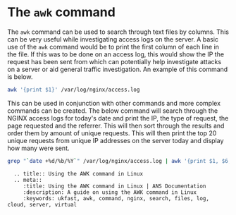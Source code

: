 # The `awk` command

The `awk` command can be used to search through text files by columns. This can be very useful while investigating access logs on the server. A basic use of the `awk` command would be to print the first column of each line in the file. If this was to be done on an access log, this would show the IP the request has been sent from which can potentially help investigate attacks on a server or aid general traffic investigation. An example of this command is below.

```bash
awk '{print $1}' /var/log/nginx/access.log
```

This can be used in conjunction with other commands and more complex commands can be created. The below command will search through the NGINX access logs for today's date and print the IP, the type of request, the page requested and the referrer. This will then sort through the results and order them by amount of unique requests. This will then print the top 20 unique requests from unique IP addresses on the server today and display how many were sent.

```bash
grep "`date +%d/%b/%Y`" /var/log/nginx/access.log | awk '{print $1, $6, $7, $11}' | sort | uniq -c | sort -gr | head -n 20
```

```eval_rst
  .. title:: Using the AWK command in Linux
  .. meta::
     :title: Using the AWK command in Linux | ANS Documentation
     :description: A guide on using the AWK command in Linux
     :keywords: ukfast, awk, command, nginx, search, files, log, cloud, server, virtual
```
